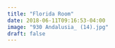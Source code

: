 ```yaml
---
title: "Florida Room"
date: 2018-06-11T09:16:53-04:00
image: "930 Andalusia_ (14).jpg"
draft: false
---
```

